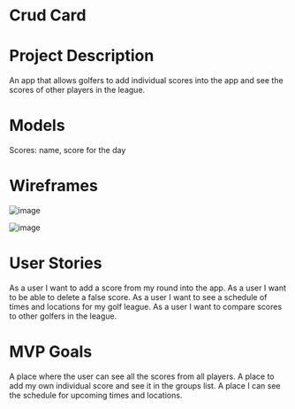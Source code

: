 # Crud Card
# Project Description
An app that allows golfers to add individual scores into the app and see the scores of other players in the league.
# Models
Scores: name, score for the day 

# Wireframes
![image](https://user-images.githubusercontent.com/106216076/232541842-9de499f6-2af3-403b-88f7-1742ada54a0d.png)

![image](https://user-images.githubusercontent.com/106216076/232541888-fd9da714-5520-4a5e-b79d-bb367494029f.png)


# User Stories
As a user I want to add a score from my round into the app.
As a user I want to be able to delete a false score.
As a user I want to see a schedule of times and locations for my golf league.
As a user I want to compare scores to other golfers in the league.

# MVP Goals
A place where the user can see all the scores from all players.
A place to add my own individual score and see it in the groups list.
A place I can see the schedule for upcoming times and locations.
